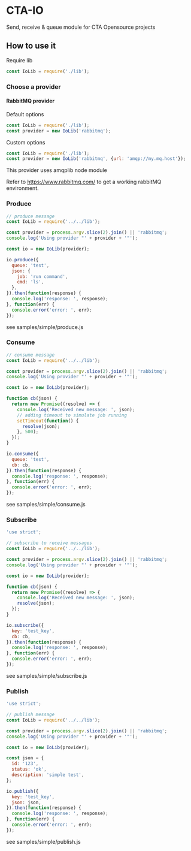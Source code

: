 # CTA-IO

Send, receive & queue module for CTA Opensource projects

## How to use it

Require lib

````javascript
const IoLib = require('./lib');
````

### Choose a provider

#### RabbitMQ provider

Default options

````javascript
const IoLib = require('./lib');
const provider = new IoLib('rabbitmq');
````

Custom options

````javascript
const IoLib = require('./lib');
const provider = new IoLib('rabbitmq', {url: 'amqp://my.mq.host'});
````

This provider uses amqplib node module

Refer to https://www.rabbitmq.com/ to get a working rabbitMQ environment.

### Produce

````javascript
// produce message
const IoLib = require('../../lib');

const provider = process.argv.slice(2).join() || 'rabbitmq';
console.log('Using provider "' + provider + '"');

const io = new IoLib(provider);

io.produce({
  queue: 'test',
  json: {
    job: 'run command',
    cmd: 'ls',
  },
}).then(function(response) {
  console.log('response: ', response);
}, function(err) {
  console.error('error: ', err);
});

````

see samples/simple/produce.js

### Consume

````javascript
// consume message
const IoLib = require('../../lib');

const provider = process.argv.slice(2).join() || 'rabbitmq';
console.log('Using provider "' + provider + '"');

const io = new IoLib(provider);

function cb(json) {
  return new Promise((resolve) => {
    console.log('Received new message: ', json);
    // adding timeout to simulate job running
    setTimeout(function() {
      resolve(json);
    }, 500);
  });
}

io.consume({
  queue: 'test',
  cb: cb,
}).then(function(response) {
  console.log('response: ', response);
}, function(err) {
  console.error('error: ', err);
});

````

see samples/simple/consume.js

### Subscribe

````javascript
'use strict';

// subscribe to receive messages
const IoLib = require('../../lib');

const provider = process.argv.slice(2).join() || 'rabbitmq';
console.log('Using provider "' + provider + '"');

const io = new IoLib(provider);

function cb(json) {
  return new Promise((resolve) => {
    console.log('Received new message: ', json);
    resolve(json);
  });
}

io.subscribe({
  key: 'test_key',
  cb: cb,
}).then(function(response) {
  console.log('response: ', response);
}, function(err) {
  console.error('error: ', err);
});

````

see samples/simple/subscribe.js

### Publish

````javascript
'use strict';

// publish message
const IoLib = require('../../lib');

const provider = process.argv.slice(2).join() || 'rabbitmq';
console.log('Using provider "' + provider + '"');

const io = new IoLib(provider);

const json = {
  id: '123',
  status: 'ok',
  description: 'simple test',
};

io.publish({
  key: 'test_key',
  json: json,
}).then(function(response) {
  console.log('response: ', response);
}, function(err) {
  console.error('error: ', err);
});

````

see samples/simple/publish.js